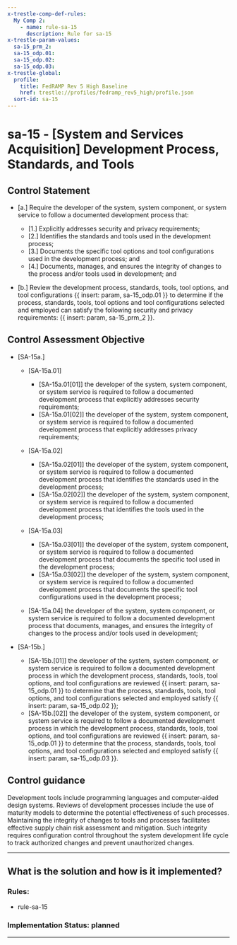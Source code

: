 ```yaml
---
x-trestle-comp-def-rules:
  My Comp 2:
    - name: rule-sa-15
      description: Rule for sa-15
x-trestle-param-values:
  sa-15_prm_2:
  sa-15_odp.01:
  sa-15_odp.02:
  sa-15_odp.03:
x-trestle-global:
  profile:
    title: FedRAMP Rev 5 High Baseline
    href: trestle://profiles/fedramp_rev5_high/profile.json
  sort-id: sa-15
---
```


# sa-15 - \[System and Services Acquisition\] Development Process, Standards, and Tools

## Control Statement

- \[a.\] Require the developer of the system, system component, or system service to follow a documented development process that:

  - \[1.\] Explicitly addresses security and privacy requirements;
  - \[2.\] Identifies the standards and tools used in the development process;
  - \[3.\] Documents the specific tool options and tool configurations used in the development process; and
  - \[4.\] Documents, manages, and ensures the integrity of changes to the process and/or tools used in development; and

- \[b.\] Review the development process, standards, tools, tool options, and tool configurations {{ insert: param, sa-15_odp.01 }} to determine if the process, standards, tools, tool options and tool configurations selected and employed can satisfy the following security and privacy requirements: {{ insert: param, sa-15_prm_2 }}.

## Control Assessment Objective

- \[SA-15a.\]

  - \[SA-15a.01\]

    - \[SA-15a.01[01]\] the developer of the system, system component, or system service is required to follow a documented development process that explicitly addresses security requirements;
    - \[SA-15a.01[02]\] the developer of the system, system component, or system service is required to follow a documented development process that explicitly addresses privacy requirements;

  - \[SA-15a.02\]

    - \[SA-15a.02[01]\] the developer of the system, system component, or system service is required to follow a documented development process that identifies the standards used in the development process;
    - \[SA-15a.02[02]\] the developer of the system, system component, or system service is required to follow a documented development process that identifies the tools used in the development process;

  - \[SA-15a.03\]

    - \[SA-15a.03[01]\] the developer of the system, system component, or system service is required to follow a documented development process that documents the specific tool used in the development process;
    - \[SA-15a.03[02]\] the developer of the system, system component, or system service is required to follow a documented development process that documents the specific tool configurations used in the development process;

  - \[SA-15a.04\] the developer of the system, system component, or system service is required to follow a documented development process that documents, manages, and ensures the integrity of changes to the process and/or tools used in development;

- \[SA-15b.\]

  - \[SA-15b.[01]\] the developer of the system, system component, or system service is required to follow a documented development process in which the development process, standards, tools, tool options, and tool configurations are reviewed {{ insert: param, sa-15_odp.01 }} to determine that the process, standards, tools, tool options, and tool configurations selected and employed satisfy {{ insert: param, sa-15_odp.02 }};
  - \[SA-15b.[02]\] the developer of the system, system component, or system service is required to follow a documented development process in which the development process, standards, tools, tool options, and tool configurations are reviewed {{ insert: param, sa-15_odp.01 }} to determine that the process, standards, tools, tool options, and tool configurations selected and employed satisfy {{ insert: param, sa-15_odp.03 }}.

## Control guidance

Development tools include programming languages and computer-aided design systems. Reviews of development processes include the use of maturity models to determine the potential effectiveness of such processes. Maintaining the integrity of changes to tools and processes facilitates effective supply chain risk assessment and mitigation. Such integrity requires configuration control throughout the system development life cycle to track authorized changes and prevent unauthorized changes.

______________________________________________________________________

## What is the solution and how is it implemented?

<!-- For implementation status enter one of: implemented, partial, planned, alternative, not-applicable -->

<!-- Note that the list of rules under ### Rules: is read-only and changes will not be captured after assembly to JSON -->

<!-- Add control implementation description here for control: sa-15 -->

### Rules:

  - rule-sa-15

### Implementation Status: planned

______________________________________________________________________
